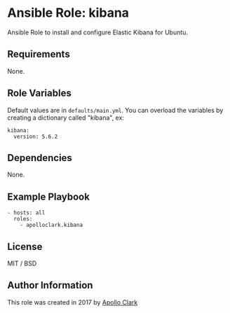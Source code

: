 # Ansible Role: kibana

Ansible Role to install and configure Elastic Kibana for Ubuntu.


## Requirements

None.

## Role Variables

Default values are in `defaults/main.yml`. You can overload the variables by
creating a dictionary called "kibana", ex:

    kibana:
      version: 5.6.2

## Dependencies

None.

## Example Playbook

    - hosts: all
      roles:
        - apolloclark.kibana

## License

MIT / BSD

## Author Information

This role was created in 2017 by [Apollo Clark](https://www.apolloclark.com/)
